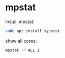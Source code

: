 # mpstat

install mpstat:
```bash
sudo apt install sysstat
```

show all cores:
```bash
mpstat -P ALL 1
```


